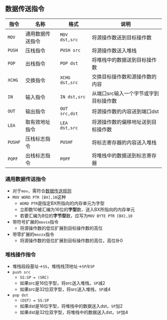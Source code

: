 ## 数据传送指令

<!-- MOV、PUSH、POP、XCHG、IN、OUT、LEA、PUSHF、POPF -->

| 指令 | 名称 | 格式 | 说明 |
| --- | --- | --- | --- |
| `MOV` | 通用数据传送指令 | `MOV dst,src` | 将源操作数送到目标操作数 |
| `PUSH` | 压栈指令 | `PUSH src` | 将源操作数送入堆栈 |
| `POP` | 出栈指令 | `POP dst` | 将堆栈中的数据送到目标操作数 |
| `XCHG` | 交换指令 | `XCHG dst,src` | 交换目标操作数和源操作数的内容 |
| `IN` | 输入指令 | `IN dst,src` | 从端口src输入一个字节或字到目标操作数 |
| `OUT` | 输出指令 | `OUT src,dst` | 将源操作数的内容送到端口dst |
| `LEA` | 取有效地址指令 | `LEA dst,src` | 将源操作数的偏移地址送到目标操作数 |
| `PUSHF` | 压栈标志指令 | `PUSHF` | 将标志寄存器的内容送入堆栈 |
| `POPF` | 出栈标志指令 | `POPF` | 将堆栈中的数据送到标志寄存器 |

### 通用数据传送指令

- 对于`mov`，需符合[数据传送规则](./数据传送规则.md) 
- `MOV WORD PTR [BX],10`这种
  - `WORD PTR`是指定BX所指向的内存单元为字型
  - 立即数10被汇编为16位的**字型**数，送入BX所指向的内存单元
  - 若要汇编为8位的**字节型**数，应写为`MOV BYTE PTR [BX],10`
- 带符号扩展的`movsx`指令
  - 将源操作数的低位扩展到目标操作数的高位
- 带零扩展的`movzx`指令
  - 将源操作数的低位扩展到目标操作数的高位，高位补0

### 堆栈操作指令

- 堆栈段段基址->`SS`，堆栈栈顶地址->`SP`/`ESP`
- `push src`
  - `SS:SP = (SRC)`
  - 如果src是16位字型，将src送入堆栈，`SP`减2
  - 如果src是32位双字型，将src送入堆栈，`SP`减4
- `pop dst`
  - `(DST) = SS:SP`
  - 如果dst是16位字型，将堆栈中的数据送入dst，`SP`加2
  - 如果dst是32位双字型，将堆栈中的数据送入dst，`SP`加4